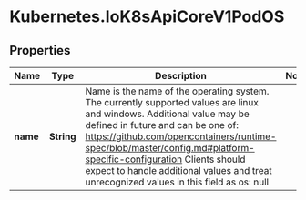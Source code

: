 # Kubernetes.IoK8sApiCoreV1PodOS

## Properties

Name | Type | Description | Notes
------------ | ------------- | ------------- | -------------
**name** | **String** | Name is the name of the operating system. The currently supported values are linux and windows. Additional value may be defined in future and can be one of: https://github.com/opencontainers/runtime-spec/blob/master/config.md#platform-specific-configuration Clients should expect to handle additional values and treat unrecognized values in this field as os: null | 


